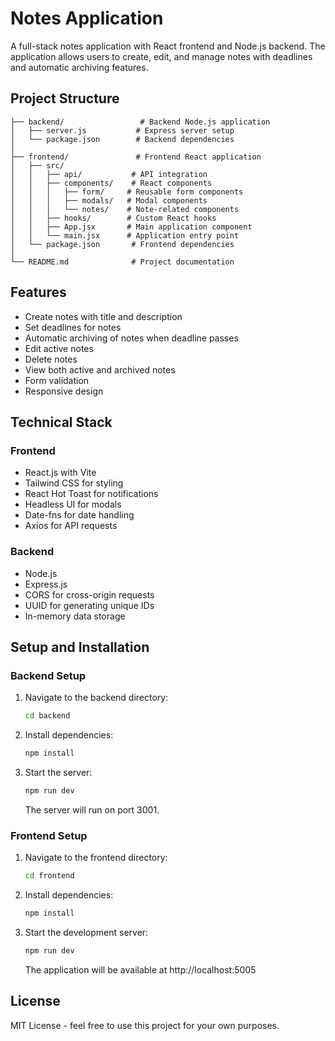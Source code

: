 # Notes Application

A full-stack notes application with React frontend and Node.js backend. The application allows users to create, edit, and manage notes with deadlines and automatic archiving features.

## Project Structure

```
├── backend/                 # Backend Node.js application
│   ├── server.js           # Express server setup
│   └── package.json        # Backend dependencies
│
├── frontend/               # Frontend React application
│   ├── src/
│   │   ├── api/           # API integration
│   │   ├── components/    # React components
│   │   │   ├── form/     # Reusable form components
│   │   │   ├── modals/   # Modal components
│   │   │   └── notes/    # Note-related components
│   │   ├── hooks/        # Custom React hooks
│   │   ├── App.jsx       # Main application component
│   │   └── main.jsx      # Application entry point
│   └── package.json       # Frontend dependencies
│
└── README.md              # Project documentation
```

## Features

- Create notes with title and description
- Set deadlines for notes
- Automatic archiving of notes when deadline passes
- Edit active notes
- Delete notes
- View both active and archived notes
- Form validation
- Responsive design

## Technical Stack

### Frontend
- React.js with Vite
- Tailwind CSS for styling
- React Hot Toast for notifications
- Headless UI for modals
- Date-fns for date handling
- Axios for API requests

### Backend
- Node.js
- Express.js
- CORS for cross-origin requests
- UUID for generating unique IDs
- In-memory data storage

## Setup and Installation

### Backend Setup
1. Navigate to the backend directory:
   ```bash
   cd backend
   ```

2. Install dependencies:
   ```bash
   npm install
   ```

3. Start the server:
   ```bash
   npm run dev
   ```
   The server will run on port 3001.

### Frontend Setup
1. Navigate to the frontend directory:
   ```bash
   cd frontend
   ```

2. Install dependencies:
   ```bash
   npm install
   ```

3. Start the development server:
   ```bash
   npm run dev
   ```
   The application will be available at http://localhost:5005


## License

MIT License - feel free to use this project for your own purposes.